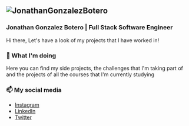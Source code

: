 ![JonathanGonzalezBotero](https://jonathangonzalezbotero.s3-ap-southeast-2.amazonaws.com/LinkedIn+Banner.png)
---
### Jonathan Gonzalez Botero | Full Stack Software Engineer
Hi there, Let's have a look of my projects that I have worked in!

### 🔭 What I'm doing
Here you can find my side projects, the challenges that I'm taking part of and the projects of all the courses that I'm currently studying

### 📫 My social media
* [Instagram](https://www.instagram.com/jonathangonzalezbotero)
* [LinkedIn](https://www.linkedin.com/in/jonathangonzalezbotero/)
* [Twitter](https://twitter.com/jonathan2138)
